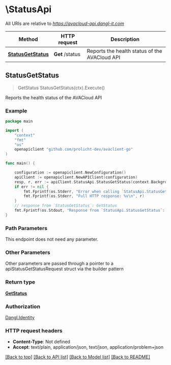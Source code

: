 # \StatusApi

All URIs are relative to *https://avacloud-api.dangl-it.com*

Method | HTTP request | Description
------------- | ------------- | -------------
[**StatusGetStatus**](StatusApi.md#StatusGetStatus) | **Get** /status | Reports the health status of the AVACloud API



## StatusGetStatus

> GetStatus StatusGetStatus(ctx).Execute()

Reports the health status of the AVACloud API

### Example

```go
package main

import (
    "context"
    "fmt"
    "os"
    openapiclient "github.com/prolicht-dev/avaclient-go"
)

func main() {

    configuration := openapiclient.NewConfiguration()
    apiClient := openapiclient.NewAPIClient(configuration)
    resp, r, err := apiClient.StatusApi.StatusGetStatus(context.Background()).Execute()
    if err != nil {
        fmt.Fprintf(os.Stderr, "Error when calling `StatusApi.StatusGetStatus``: %v\n", err)
        fmt.Fprintf(os.Stderr, "Full HTTP response: %v\n", r)
    }
    // response from `StatusGetStatus`: GetStatus
    fmt.Fprintf(os.Stdout, "Response from `StatusApi.StatusGetStatus`: %v\n", resp)
}
```

### Path Parameters

This endpoint does not need any parameter.

### Other Parameters

Other parameters are passed through a pointer to a apiStatusGetStatusRequest struct via the builder pattern


### Return type

[**GetStatus**](GetStatus.md)

### Authorization

[Dangl.Identity](../README.md#Dangl.Identity)

### HTTP request headers

- **Content-Type**: Not defined
- **Accept**: text/plain, application/json, text/json, application/problem+json

[[Back to top]](#) [[Back to API list]](../README.md#documentation-for-api-endpoints)
[[Back to Model list]](../README.md#documentation-for-models)
[[Back to README]](../README.md)


